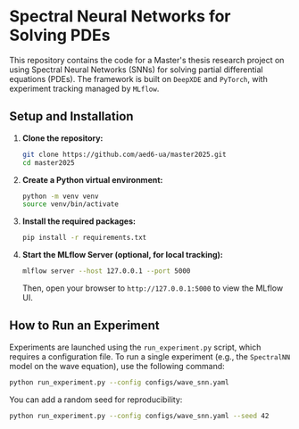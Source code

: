 # Spectral Neural Networks for Solving PDEs

This repository contains the code for a Master's thesis research project on using Spectral Neural Networks (SNNs) for solving partial differential equations (PDEs). The framework is built on `DeepXDE` and `PyTorch`, with experiment tracking managed by `MLflow`.

## Setup and Installation

1.  **Clone the repository:**
    ```bash
    git clone https://github.com/aed6-ua/master2025.git
    cd master2025
    ```

2.  **Create a Python virtual environment:**
    ```bash
    python -m venv venv
    source venv/bin/activate
    ```

3.  **Install the required packages:**
    ```bash
    pip install -r requirements.txt
    ```

4.  **Start the MLflow Server (optional, for local tracking):**
    ```bash
    mlflow server --host 127.0.0.1 --port 5000
    ```
    Then, open your browser to `http://127.0.0.1:5000` to view the MLflow UI.

## How to Run an Experiment

Experiments are launched using the `run_experiment.py` script, which requires a configuration file. To run a single experiment (e.g., the `SpectralNN` model on the wave equation), use the following command:

```bash
python run_experiment.py --config configs/wave_snn.yaml
```

You can add a random seed for reproducibility:

```bash
python run_experiment.py --config configs/wave_snn.yaml --seed 42
```